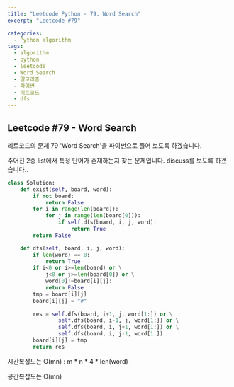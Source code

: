 ```yaml
---
title: "Leetcode Python - 79. Word Search"
excerpt: "Leetcode #79"

categories:
  - Python algorithm
tags:
  - algorithm
  - python
  - leetcode
  - Word Search
  - 알고리즘
  - 파이썬
  - 리트코드
  - dfs
---
```


## Leetcode #79 - Word Search
리트코드의 문제 79 'Word Search'을 파이썬으로 풀어 보도록 하겠습니다. 

주어진 2중 list에서 특정 단어가 존재하는지 찾는 문제입니다.
discuss를 보도록 하겠습니다.. 

```python
class Solution:
    def exist(self, board, word):
        if not board:
            return False
        for i in range(len(board)):
            for j in range(len(board[0])):
                if self.dfs(board, i, j, word):
                    return True
        return False

    def dfs(self, board, i, j, word):
        if len(word) == 0:
            return True
        if i<0 or i>=len(board) or \
            j<0 or j>=len(board[0]) or \
            word[0]!=board[i][j]:
            return False
        tmp = board[i][j] 
        board[i][j] = "#" 
        
        res = self.dfs(board, i+1, j, word[1:]) or \
                self.dfs(board, i-1, j, word[1:]) or \
                self.dfs(board, i, j+1, word[1:]) or \
                self.dfs(board, i, j-1, word[1:])
        board[i][j] = tmp
        return res
```


시간복잡도는 O(mn) : m * n * 4 * len(word)

공간복잡도는 O(mn) 

